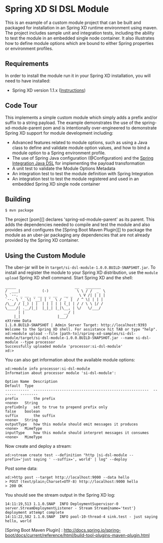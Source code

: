 Spring XD SI DSL Module
=============================

This is an example of a custom module project that can be built and packaged for installation in an Spring XD runtime environment using maven. The project includes sample unit and integration tests, including the ability to test the module in an embedded single node container. It also illustrates how to define module options which are bound to either Spring properties or environment profiles.

## Requirements

In order to install the module run it in your Spring XD installation, you will need to have installed:

* Spring XD version 1.1.x ([Instructions](https://github.com/SpringSource/spring-xd/wiki/Getting-Started))

## Code Tour

This implements a simple custom module which simply adds a prefix and/or suffix to a string payload. The example demonstrates the use of the spring-xd-module-parent pom and is intentionally over-engineered to demonstrate Spring XD support for module development including:
 * Advanced features related to  module options, such as using a Java class to define and validate module option values, and how to bind a module option to a Spring environment profile. 
 * The use of Spring Java configuration (@Configuration) and the [Spring Integration Java DSL][] for implementing the payload transformation
 * A unit test to validate the Module Options Metadata
 * An integration test to test the module definition with Spring Integration
 * An integration test to test the module registered and used in an embedded Spring XD single node container 


## Building

	$ mvn package

The project [pom][] declares 'spring-xd-module-parent' as its parent. This adds the dependencies needed to compile and test the module and also provides and configures the [Spring Boot Maven Plugin][] to package the module as an uber-jar packaging any dependencies that are not already provided by the Spring XD container. 


## Using the Custom Module

The uber-jar will be in `target/si-dsl-module-1.0.0.BUILD-SNAPSHOT.jar`. To install and register the module to your Spring XD distribution, use the `module upload` Spring XD shell command. Start Spring XD and the shell:


	_____                           __   _______
	/  ___|          (-)             \ \ / /  _  \
	\ `--. _ __  _ __ _ _ __   __ _   \ V /| | | |
 	`--. \ '_ \| '__| | '_ \ / _` |  / ^ \| | | |
	/\__/ / |_) | |  | | | | | (_| | / / \ \ |/ /
	\____/| .__/|_|  |_|_| |_|\__, | \/   \/___/
    	  | |                  __/ |
      	|_|                 |___/
	eXtreme Data
	1.1.0.BUILD-SNAPSHOT | Admin Server Target: http://localhost:9393
	Welcome to the Spring XD shell. For assistance hit TAB or type "help".
	xd:>module upload --file [path-to]/spring-xd-samples/si-dsl-module/target/si-dsl-module-1.0.0.BUILD-SNAPSHOT.jar --name si-dsl-module --type processor
	Successfully uploaded module 'processor:si-dsl-module'
	xd:>


You can also get information about the available module options:

	xd:>module info processor:si-dsl-module
	Information about processor module 'si-dsl-module':

  	Option Name  Description                                            Default  Type
  	-----------  -----------------------------------------------------  -------  --------
  	prefix       the prefix                                             <none>   String
  	prefixOnly   set to true to prepend prefix only                     false    boolean
  	suffix       the suffix                                             <none>   String
  	outputType   how this module should emit messages it produces       <none>   MimeType
  	inputType    how this module should interpret messages it consumes  <none>   MimeType


Now create and deploy a stream:

	xd:>stream create test --definition "http |si-dsl-module --prefix='just saying ' --suffix=', world' | log" --deploy

Post some data:

	xd:>http post --target http://localhost:9000 --data hello
	> POST (text/plain;Charset=UTF-8) http://localhost:9000 hello
	> 200 OK


You should see the stream output in the Spring XD log:


	14:11:19,513 1.1.0.SNAP  INFO DeploymentSupervisor-0 server.StreamDeploymentListener - Stream Stream{name='test'} deployment attempt complete
	14:11:22,582 1.1.0.SNAP  INFO pool-10-thread-4 sink.test - just saying hello, world


[Spring Integration Java DSL]: https://github.com/spring-projects/spring-integration-java-dsl
[Spring Boot Maven Plugin] : http://docs.spring.io/spring-boot/docs/current/reference/html/build-tool-plugins-maven-plugin.html